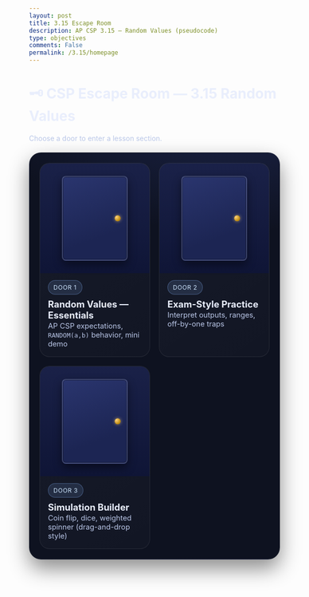 ```yaml
---
layout: post
title: 3.15 Escape Room
description: AP CSP 3.15 — Random Values (pseudocode)
type: objectives
comments: False
permalink: /3.15/homepage
---
```


# 🗝️ CSP Escape Room — 3.15 Random Values

<p class="tagline">Choose a door to enter a lesson section.</p>

<div class="room">
  <!-- Door 1: Essentials -->
  <a class="door" href="01-random-essentials" aria-label="Door 1: Random Values — Essentials">
    <div class="door-frame">
      <div class="door-leaf">
        <span class="knob" aria-hidden="true"></span>
      </div>
    </div>
    <div class="door-label">
      <div class="badge">Door 1</div>
      <h3>Random Values — Essentials</h3>
      <p>AP CSP expectations, <code>RANDOM(a,b)</code> behavior, mini demo</p>
    </div>
  </a>

  <!-- Door 2: Practice -->
  <a class="door" href="02-random-practice" aria-label="Door 2: Exam-Style Practice">
    <div class="door-frame">
      <div class="door-leaf">
        <span class="knob" aria-hidden="true"></span>
      </div>
    </div>
    <div class="door-label">
      <div class="badge">Door 2</div>
      <h3>Exam-Style Practice</h3>
      <p>Interpret outputs, ranges, off-by-one traps</p>
    </div>
  </a>

  <!-- Door 3: Simulation Builder -->
  <a class="door" href="03-random-simulator" aria-label="Door 3: Simulation Builder">
    <div class="door-frame">
      <div class="door-leaf">
        <span class="knob" aria-hidden="true"></span>
      </div>
    </div>
    <div class="door-label">
      <div class="badge">Door 3</div>
      <h3>Simulation Builder</h3>
      <p>Coin flip, dice, weighted spinner (drag-and-drop style)</p>
    </div>
  </a>
</div>

<style>
:root{
  --bg: #0e1220;
  --wall: #111735;
  --mold: #1a2148;
  --card: #141a2f;
  --text: #e9eefc;
  --muted: #bac7e8;
  --accent: #8ab4ff;
  --badge: rgba(138,180,255,.14);
}

/* Page */
body, .jp-RenderedHTMLCommon { color: var(--text); }
.tagline { color: var(--muted); margin: .25rem 0 1.25rem; }

/* Room / wall background */
.room{
  background:
    radial-gradient(800px 400px at 80% -10%, #1b2347 0%, var(--bg) 60%),
    linear-gradient(180deg, var(--wall) 0%, #0b1026 100%);
  border: 1px solid rgba(255,255,255,.06);
  border-radius: 24px;
  padding: 20px;
  display: grid;
  gap: 18px;
  grid-template-columns: repeat(12, 1fr);
  box-shadow: 0 18px 40px rgba(0,0,0,.45);
}
@media (max-width: 1100px){ .room{ grid-template-columns: repeat(8,1fr); } }
@media (max-width: 820px){  .room{ grid-template-columns: repeat(4,1fr); } }

/* Door card */
.door{
  grid-column: span 4; /* 3 per row on desktop */
  text-decoration: none; color: inherit;
  background: linear-gradient(145deg, rgba(255,255,255,.04), rgba(255,255,255,.02));
  border: 1px solid rgba(255,255,255,.08);
  border-radius: 20px;
  overflow: hidden;
  display: grid;
  grid-template-rows: 220px auto;
  transition: transform .18s ease, box-shadow .18s ease, border-color .18s ease;
}
.door:hover{
  transform: translateY(-4px);
  border-color: rgba(255,255,255,.14);
  box-shadow: 0 14px 32px rgba(0,0,0,.45);
}

/* Physical door illustration */
.door-frame{
  background: linear-gradient(180deg, var(--mold) 0%, #0f1536 100%);
  padding: 18px;
  display: flex; align-items: center; justify-content: center;
}
.door-leaf{
  width: 70%; height: 90%;
  background: linear-gradient(160deg, #2a356e 0%, #1c2553 70%);
  border: 2px solid rgba(255,255,255,.14);
  border-radius: 8px;
  position: relative;
  transform-origin: left center;
  transition: transform .3s ease;
  box-shadow: inset 0 0 0 1px rgba(0,0,0,.35), 0 8px 18px rgba(0,0,0,.45);
}
.door:hover .door-leaf{
  transform: perspective(800px) rotateY(-14deg);
}
.knob{
  position: absolute; right: 12px; top: 50%; transform: translateY(-50%);
  width: 12px; height: 12px; border-radius: 50%;
  background: radial-gradient(circle at 30% 30%, #ffd27a, #b8860b 70%);
  box-shadow: 0 0 6px rgba(255,210,122,.6);
}

/* Labels */
.door-label{ padding: 14px 16px 16px; }
.badge{
  display: inline-block; font-size: 12px; letter-spacing: .6px; text-transform: uppercase;
  color: #cfe7ff; background: var(--badge); padding: 6px 10px; border-radius: 999px;
  border: 1px solid rgba(138,180,255,.32);
}
.door-label h3{ margin: 8px 0 2px; font-size: 1.15rem; }
.door-label p{ margin: 0; color: var(--muted); font-size: .92rem; }

/* Helper note */
.help{
  margin-top: 14px; padding: 12px 14px; border-radius: 12px;
  background: rgba(255,255,255,.04); border: 1px solid rgba(255,255,255,.08);
  color: var(--muted); font-size: .95rem;
}

/* Jupyter/VS Code preview tweaks (optional safety) */
.jp-RenderedHTMLCommon .room a { cursor: pointer; }
</style>
